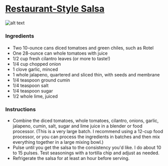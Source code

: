 # [Restaurant-Style Salsa](http://www.foodnetwork.com/recipes/ree-drummond/restaurant-style-salsa-recipe.html)
![alt text](http://foodnetwork.sndimg.com/content/dam/images/food/fullset/2012/11/16/0/WU0310H_restaurant-style-salsa-recipe_s4x3.jpg.rend.sni12col.landscape.jpeg)
### Ingredients

#### 
*  Two 10-ounce cans diced tomatoes and green chiles, such as Rotel
*  One 28-ounce can whole tomatoes with juice
* 1/2 cup fresh cilantro leaves (or more to taste!)
* 1/4 cup chopped onion
* 1 clove garlic, minced
* 1 whole jalapeno, quartered and sliced thin, with seeds and membrane
* 1/4 teaspoon ground cumin
* 1/4 teaspoon salt
* 1/4 teaspoon sugar
* 1/2 whole lime, juiced


### Instructions
* Combine the diced tomatoes, whole tomatoes, cilantro, onions, garlic, jalapeno, cumin, salt, sugar and lime juice in a blender or food processor. (This is a very large batch. I recommend using a 12-cup food processor, or you can process the ingredients in batches and then mix everything together in a large mixing bowl.)
* Pulse until you get the salsa to the consistency you'd like. I do about 10 to 15 pulses. Test seasonings with a tortilla chip and adjust as needed.
* Refrigerate the salsa for at least an hour before serving.

